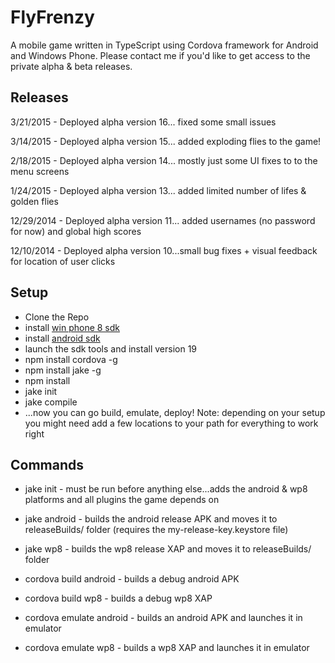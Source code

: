 FlyFrenzy
=========

A mobile game written in TypeScript using Cordova framework for Android and Windows Phone. Please contact me if you'd like to get access to the private alpha & beta releases.

## Releases

3/21/2015 - Deployed alpha version 16... fixed some small issues

3/14/2015 - Deployed alpha version 15... added exploding flies to the game!

2/18/2015 - Deployed alpha version 14... mostly just some UI fixes to to the menu screens

1/24/2015 - Deployed alpha version 13... added limited number of lifes & golden flies

12/29/2014 - Deployed alpha version 11... added usernames (no password for now) and global high scores

12/10/2014 - Deployed alpha version 10...small bug fixes + visual feedback for location of user clicks

## Setup

* Clone the Repo
* install [win phone 8 sdk](http://dev.windows.com/en-us/develop/download-phone-sdk)
* install [android sdk](http://developer.android.com/sdk/installing/index.html?pkg=tools)
* launch the sdk tools and install version 19
* npm install cordova -g
* npm install jake -g
* npm install
* jake init
* jake compile
* ...now you can go build, emulate, deploy!
Note: depending on your setup you might need add a few locations to your path for everything to work right

## Commands

* jake init - must be run before anything else...adds the android & wp8 platforms and all plugins the game depends on

* jake android - builds the android release APK and moves it to releaseBuilds/ folder (requires the my-release-key.keystore file)

* jake wp8 - builds the wp8 release XAP and moves it to releaseBuilds/ folder

* cordova build android - builds a debug android APK

* cordova build wp8 - builds a debug wp8 XAP

* cordova emulate android - builds an android APK and launches it in emulator

* cordova emulate wp8 - builds a wp8 XAP and launches it in emulator